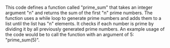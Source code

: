 This code defines a function called "prime_sum" that takes an integer argument "n" and returns the sum of the first "n" prime numbers. The function uses a while loop to generate prime numbers and adds them to a list until the list has "n" elements. It checks if each number is prime by dividing it by all previously generated prime numbers. An example usage of the code would be to call the function with an argument of 5: "prime_sum(5)".